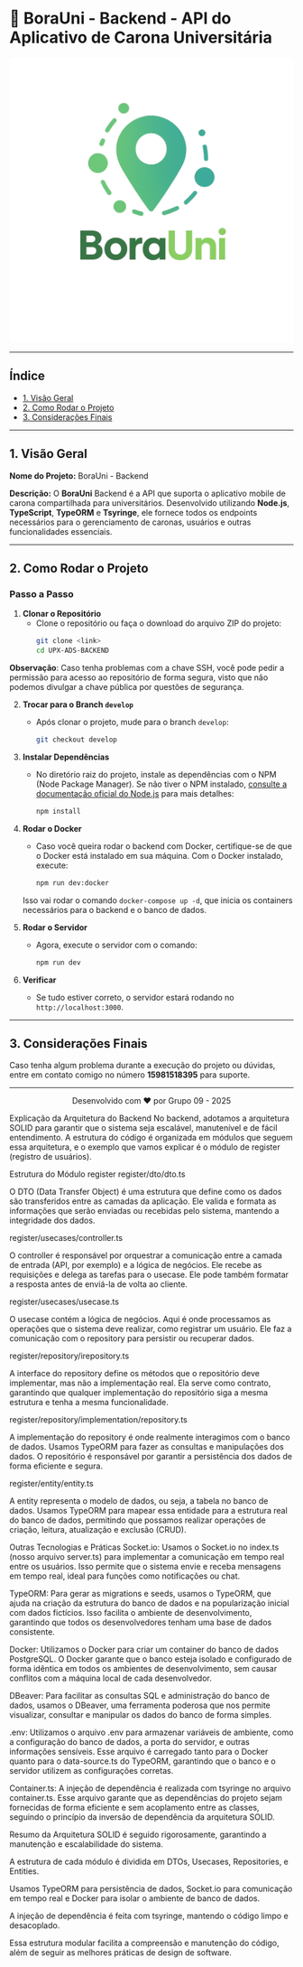 
# 📡 BoraUni - Backend - API do Aplicativo de Carona Universitária

![Logo BoraUni](./assets/logo.png)

---

## Índice

- [1. Visão Geral](#1-visão-geral)
- [2. Como Rodar o Projeto](#2-como-rodar-o-projeto)
- [3. Considerações Finais](#3-considerações-finais)

---

## 1. Visão Geral

**Nome do Projeto:** BoraUni - Backend

**Descrição:**
O **BoraUni** Backend é a API que suporta o aplicativo mobile de carona compartilhada para universitários. Desenvolvido utilizando **Node.js**, **TypeScript**, **TypeORM** e **Tsyringe**, ele fornece todos os endpoints necessários para o gerenciamento de caronas, usuários e outras funcionalidades essenciais.

---

## 2. Como Rodar o Projeto

### Passo a Passo

1. **Clonar o Repositório**
   - Clone o repositório ou faça o download do arquivo ZIP do projeto:
     ```bash
     git clone <link>
     cd UPX-ADS-BACKEND
     ```

**Observação**: Caso tenha problemas com a chave SSH, você pode pedir a permissão para acesso ao repositório de forma segura, visto que não podemos divulgar a chave pública por questões de segurança.

2. **Trocar para o Branch `develop`**
   - Após clonar o projeto, mude para o branch `develop`:
     ```bash
     git checkout develop
     ```

3. **Instalar Dependências**
   - No diretório raiz do projeto, instale as dependências com o NPM (Node Package Manager). Se não tiver o NPM instalado, [consulte a documentação oficial do Node.js](https://nodejs.org/en/docs/) para mais detalhes:
     ```bash
     npm install
     ```

4. **Rodar o Docker**
   - Caso você queira rodar o backend com Docker, certifique-se de que o Docker está instalado em sua máquina. Com o Docker instalado, execute:
     ```bash
     npm run dev:docker
     ```

   Isso vai rodar o comando `docker-compose up -d`, que inicia os containers necessários para o backend e o banco de dados.

5. **Rodar o Servidor**
   - Agora, execute o servidor com o comando:
     ```bash
     npm run dev
     ```

6. **Verificar**
   - Se tudo estiver correto, o servidor estará rodando no `http://localhost:3000`.

---

## 3. Considerações Finais

Caso tenha algum problema durante a execução do projeto ou dúvidas, entre em contato comigo no número **15981518395** para suporte.

---

<p align="center">Desenvolvido com ❤️ por Grupo 09 - 2025</p>

Explicação da Arquitetura do Backend
No backend, adotamos a arquitetura SOLID para garantir que o sistema seja escalável, manutenível e de fácil entendimento. A estrutura do código é organizada em módulos que seguem essa arquitetura, e o exemplo que vamos explicar é o módulo de register (registro de usuários).

Estrutura do Módulo register
register/dto/dto.ts

O DTO (Data Transfer Object) é uma estrutura que define como os dados são transferidos entre as camadas da aplicação. Ele valida e formata as informações que serão enviadas ou recebidas pelo sistema, mantendo a integridade dos dados.

register/usecases/controller.ts

O controller é responsável por orquestrar a comunicação entre a camada de entrada (API, por exemplo) e a lógica de negócios. Ele recebe as requisições e delega as tarefas para o usecase. Ele pode também formatar a resposta antes de enviá-la de volta ao cliente.

register/usecases/usecase.ts

O usecase contém a lógica de negócios. Aqui é onde processamos as operações que o sistema deve realizar, como registrar um usuário. Ele faz a comunicação com o repository para persistir ou recuperar dados.

register/repository/irepository.ts

A interface do repository define os métodos que o repositório deve implementar, mas não a implementação real. Ela serve como contrato, garantindo que qualquer implementação do repositório siga a mesma estrutura e tenha a mesma funcionalidade.

register/repository/implementation/repository.ts

A implementação do repository é onde realmente interagimos com o banco de dados. Usamos TypeORM para fazer as consultas e manipulações dos dados. O repositório é responsável por garantir a persistência dos dados de forma eficiente e segura.

register/entity/entity.ts

A entity representa o modelo de dados, ou seja, a tabela no banco de dados. Usamos TypeORM para mapear essa entidade para a estrutura real do banco de dados, permitindo que possamos realizar operações de criação, leitura, atualização e exclusão (CRUD).

Outras Tecnologias e Práticas
Socket.io: Usamos o Socket.io no index.ts (nosso arquivo server.ts) para implementar a comunicação em tempo real entre os usuários. Isso permite que o sistema envie e receba mensagens em tempo real, ideal para funções como notificações ou chat.

TypeORM: Para gerar as migrations e seeds, usamos o TypeORM, que ajuda na criação da estrutura do banco de dados e na popularização inicial com dados fictícios. Isso facilita o ambiente de desenvolvimento, garantindo que todos os desenvolvedores tenham uma base de dados consistente.

Docker: Utilizamos o Docker para criar um container do banco de dados PostgreSQL. O Docker garante que o banco esteja isolado e configurado de forma idêntica em todos os ambientes de desenvolvimento, sem causar conflitos com a máquina local de cada desenvolvedor.

DBeaver: Para facilitar as consultas SQL e administração do banco de dados, usamos o DBeaver, uma ferramenta poderosa que nos permite visualizar, consultar e manipular os dados do banco de forma simples.

.env: Utilizamos o arquivo .env para armazenar variáveis de ambiente, como a configuração do banco de dados, a porta do servidor, e outras informações sensíveis. Esse arquivo é carregado tanto para o Docker quanto para o data-source.ts do TypeORM, garantindo que o banco e o servidor utilizem as configurações corretas.

Container.ts: A injeção de dependência é realizada com tsyringe no arquivo container.ts. Esse arquivo garante que as dependências do projeto sejam fornecidas de forma eficiente e sem acoplamento entre as classes, seguindo o princípio da inversão de dependência da arquitetura SOLID.

Resumo da Arquitetura
SOLID é seguido rigorosamente, garantindo a manutenção e escalabilidade do sistema.

A estrutura de cada módulo é dividida em DTOs, Usecases, Repositories, e Entities.

Usamos TypeORM para persistência de dados, Socket.io para comunicação em tempo real e Docker para isolar o ambiente de banco de dados.

A injeção de dependência é feita com tsyringe, mantendo o código limpo e desacoplado.

Essa estrutura modular facilita a compreensão e manutenção do código, além de seguir as melhores práticas de design de software.
